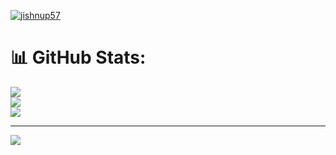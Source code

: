 <p align="left"> <a href="https://github.com/ryo-ma/github-profile-trophy"><img src="https://github-profile-trophy.vercel.app/?username=jishnup57" alt="jishnup57" /></a> </p>

# 📊 GitHub Stats:

![](https://github-readme-stats.vercel.app/api?username=jishnup57&theme=dark&hide_border=false&include_all_commits=false&count_private=false)<br/>
![](https://github-readme-streak-stats.herokuapp.com/?user=jishnup57&theme=dark&hide_border=false)<br/>
![](https://github-readme-stats.vercel.app/api/top-langs/?username=jishnup57&theme=dark&hide_border=false&include_all_commits=false&count_private=false&layout=compact)

---
[![](https://visitcount.itsvg.in/api?id=jishnup57&icon=0&color=0)](https://visitcount.itsvg.in)
